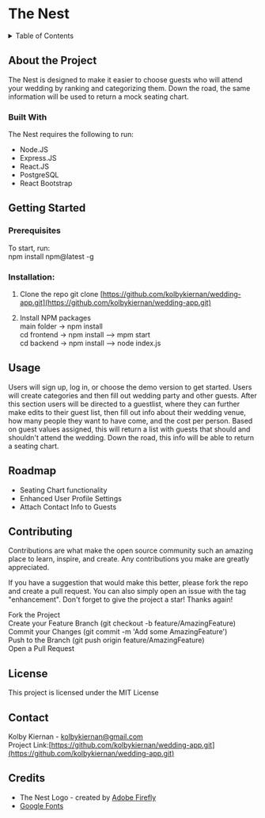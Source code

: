 # The Nest

<details>
<summary>Table of Contents</summary>

1. [About The Project](#about-the-project)
    * [Built With](#built-with)
2. [Getting Started](#getting-started)
    * [Prerequisites](#prerequisites)
    * [Installation](#installation)
3. [Usage](#usage)
4. [Roadmap](#roadmap)
5. [Contributing](#contributing)
6. [License](#license)
7. [Contact](#contact)
8. [Credits](#credits)


</details>


## About the Project

The Nest is designed to make it easier to choose guests who will attend your wedding by ranking and categorizing them. Down the road, the same information will be used to return a mock seating chart.

### Built With
The Nest requires the following to run:
* Node.JS 
* Express.JS
* React.JS
* PostgreSQL
* React Bootstrap

## Getting Started

### Prerequisites

To start, run:   
    npm install npm@latest -g    

### Installation:

1. Clone the repo
    git clone [https://github.com/kolbykiernan/wedding-app.git](https://github.com/kolbykiernan/wedding-app.git)

2. Install NPM packages        
    main folder -> npm install         
    cd frontend -> npm install --> mpm start    
    cd backend -> npm install --> node index.js        

## Usage
Users will sign up, log in, or choose the demo version to get started. Users will create categories and then fill out wedding party and other guests. After this section users will be directed to a guestlist, where they can further make edits to their guest list, then fill out info about their wedding venue, how many people they want to have come, and the cost per person. Based on guest values assigned, this will return a list with guests that should and shouldn't attend the wedding. Down the road, this info will be able to return a seating chart.

## Roadmap
* Seating Chart functionality   
* Enhanced User Profile Settings    
* Attach Contact Info to Guests         


## Contributing
Contributions are what make the open source community such an amazing place to learn, inspire, and create. Any contributions you make are greatly appreciated.     

If you have a suggestion that would make this better, please fork the repo and create a pull request. You can also simply open an issue with the tag "enhancement". Don't forget to give the project a star! Thanks again!     

Fork the Project  
Create your Feature Branch (git checkout -b feature/AmazingFeature)  
Commit your Changes (git commit -m 'Add some AmazingFeature')  
Push to the Branch (git push origin feature/AmazingFeature)  
Open a Pull Request   


## License
This project is licensed under the MIT License

## Contact
Kolby Kiernan - kolbykiernan@gmail.com    
Project Link:[https://github.com/kolbykiernan/wedding-app.git](https://github.com/kolbykiernan/wedding-app.git)

## Credits
* The Nest Logo - created by [Adobe Firefly](https://firefly.adobe.com/)
* [Google Fonts](https://fonts.google.com/)


